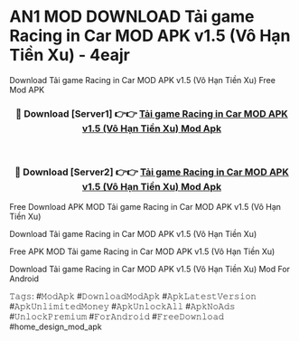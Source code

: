 # AN1 MOD DOWNLOAD Tải game Racing in Car MOD APK v1.5 (Vô Hạn Tiền Xu) - 4eajr
Download Tải game Racing in Car MOD APK v1.5 (Vô Hạn Tiền Xu) Free Mod APK

<div align="center">
<h3>🔴 Download [Server1] 👉👉 <a href="https://apk-comot.site?title=Tải_game_Racing_in_Car_MOD_APK_v1.5_(Vô_Hạn_Tiền_Xu)">Tải game Racing in Car MOD APK v1.5 (Vô Hạn Tiền Xu) Mod Apk</a></h3><br>

<h3>🔴 Download [Server2] 👉👉 <a href="https://apk-comot.site?title=Tải_game_Racing_in_Car_MOD_APK_v1.5_(Vô_Hạn_Tiền_Xu)">Tải game Racing in Car MOD APK v1.5 (Vô Hạn Tiền Xu) Mod Apk</a></h3>
</div>


Free Download APK MOD Tải game Racing in Car MOD APK v1.5 (Vô Hạn Tiền Xu)

Download Tải game Racing in Car MOD APK v1.5 (Vô Hạn Tiền Xu) 

Free APK MOD Tải game Racing in Car MOD APK v1.5 (Vô Hạn Tiền Xu) 

Download Tải game Racing in Car MOD APK v1.5 (Vô Hạn Tiền Xu) Mod For Android

𝚃𝚊𝚐𝚜: #𝙼𝚘𝚍𝙰𝚙𝚔 #𝙳𝚘𝚠𝚗𝚕𝚘𝚊𝚍𝙼𝚘𝚍𝙰𝚙𝚔 #𝙰𝚙𝚔𝙻𝚊𝚝𝚎𝚜𝚝𝚅𝚎𝚛𝚜𝚒𝚘𝚗 #𝙰𝚙𝚔𝚄𝚗𝚕𝚒𝚖𝚒𝚝𝚎𝚍𝙼𝚘𝚗𝚎𝚢 #𝙰𝚙𝚔𝚄𝚗𝚕𝚘𝚌𝚔𝙰𝚕𝚕 #𝙰𝚙𝚔𝙽𝚘𝙰𝚍𝚜 #𝚄𝚗𝚕𝚘𝚌𝚔𝙿𝚛𝚎𝚖𝚒𝚞𝚖 #𝙵𝚘𝚛𝙰𝚗𝚍𝚛𝚘𝚒𝚍 #𝙵𝚛𝚎𝚎𝙳𝚘𝚠𝚗𝚕𝚘𝚊𝚍 #home_design_mod_apk